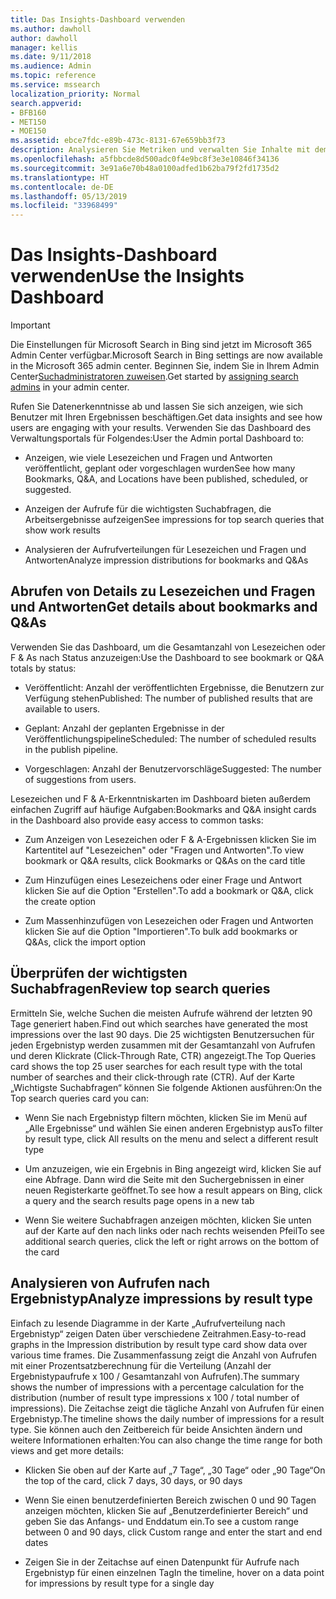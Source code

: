 ```yaml
---
title: Das Insights-Dashboard verwenden
ms.author: dawholl
author: dawholl
manager: kellis
ms.date: 9/11/2018
ms.audience: Admin
ms.topic: reference
ms.service: mssearch
localization_priority: Normal
search.appverid:
- BFB160
- MET150
- MOE150
ms.assetid: ebce7fdc-e89b-473c-8131-67e659bb3f73
description: Analysieren Sie Metriken und verwalten Sie Inhalte mit dem benutzerfreundlichen Dashboard im Verwaltungsportal von Microsoft Search.
ms.openlocfilehash: a5fbbcde8d500adc0f4e9bc8f3e3e10846f34136
ms.sourcegitcommit: 3e91a6e70b48a0100adfed1b62ba79f2fd1735d2
ms.translationtype: HT
ms.contentlocale: de-DE
ms.lasthandoff: 05/13/2019
ms.locfileid: "33968499"
---
```

# <a name="use-the-insights-dashboard"></a><span data-ttu-id="9d5ba-103">Das Insights-Dashboard verwenden</span><span class="sxs-lookup"><span data-stu-id="9d5ba-103">Use the Insights Dashboard</span></span>

> [!IMPORTANT]
> <span data-ttu-id="9d5ba-104">Die Einstellungen für Microsoft Search in Bing sind jetzt im Microsoft 365 Admin Center verfügbar.</span><span class="sxs-lookup"><span data-stu-id="9d5ba-104">Microsoft Search in Bing settings are now available in the Microsoft 365 admin center.</span></span> <span data-ttu-id="9d5ba-105">Beginnen Sie, indem Sie in Ihrem Admin Center[Suchadministratoren zuweisen](https://docs.microsoft.com/de-DE/microsoftsearch/setup-microsoft-search#step-2-assign-search-admin-and-search-editor).</span><span class="sxs-lookup"><span data-stu-id="9d5ba-105">Get started by [assigning search admins](https://docs.microsoft.com/en-us/microsoftsearch/setup-microsoft-search#step-2-assign-search-admin-and-search-editor) in your admin center.</span></span>
    
<span data-ttu-id="9d5ba-106">Rufen Sie Datenerkenntnisse ab und lassen Sie sich anzeigen, wie sich Benutzer mit Ihren Ergebnissen beschäftigen.</span><span class="sxs-lookup"><span data-stu-id="9d5ba-106">Get data insights and see how users are engaging with your results.</span></span> <span data-ttu-id="9d5ba-107">Verwenden Sie das Dashboard des Verwaltungsportals für Folgendes:</span><span class="sxs-lookup"><span data-stu-id="9d5ba-107">User the Admin portal Dashboard to:</span></span>
  
- <span data-ttu-id="9d5ba-108">Anzeigen, wie viele Lesezeichen und Fragen und Antworten veröffentlicht, geplant oder vorgeschlagen wurden</span><span class="sxs-lookup"><span data-stu-id="9d5ba-108">See how many Bookmarks, Q&A, and Locations have been published, scheduled, or suggested.</span></span>
    
- <span data-ttu-id="9d5ba-109">Anzeigen der Aufrufe für die wichtigsten Suchabfragen, die Arbeitsergebnisse aufzeigen</span><span class="sxs-lookup"><span data-stu-id="9d5ba-109">See impressions for top search queries that show work results</span></span>
    
- <span data-ttu-id="9d5ba-110">Analysieren der Aufrufverteilungen für Lesezeichen und Fragen und Antworten</span><span class="sxs-lookup"><span data-stu-id="9d5ba-110">Analyze impression distributions for bookmarks and Q&As</span></span>
    
## <a name="get-details-about-bookmarks-and-qas"></a><span data-ttu-id="9d5ba-111">Abrufen von Details zu Lesezeichen und Fragen und Antworten</span><span class="sxs-lookup"><span data-stu-id="9d5ba-111">Get details about bookmarks and Q&As</span></span>

<span data-ttu-id="9d5ba-112">Verwenden Sie das Dashboard, um die Gesamtanzahl von Lesezeichen oder F & As nach Status anzuzeigen:</span><span class="sxs-lookup"><span data-stu-id="9d5ba-112">Use the Dashboard to see bookmark or Q&A totals by status:</span></span>
  
- <span data-ttu-id="9d5ba-113">Veröffentlicht: Anzahl der veröffentlichten Ergebnisse, die Benutzern zur Verfügung stehen</span><span class="sxs-lookup"><span data-stu-id="9d5ba-113">Published: The number of published results that are available to users.</span></span>
    
- <span data-ttu-id="9d5ba-114">Geplant: Anzahl der geplanten Ergebnisse in der Veröffentlichungspipeline</span><span class="sxs-lookup"><span data-stu-id="9d5ba-114">Scheduled: The number of scheduled results in the publish pipeline.</span></span>
    
- <span data-ttu-id="9d5ba-115">Vorgeschlagen: Anzahl der Benutzervorschläge</span><span class="sxs-lookup"><span data-stu-id="9d5ba-115">Suggested: The number of suggestions from users.</span></span>
    
<span data-ttu-id="9d5ba-116">Lesezeichen und F & A-Erkenntniskarten im Dashboard bieten außerdem einfachen Zugriff auf häufige Aufgaben:</span><span class="sxs-lookup"><span data-stu-id="9d5ba-116">Bookmarks and Q&A insight cards in the Dashboard also provide easy access to common tasks:</span></span>
  
- <span data-ttu-id="9d5ba-117">Zum Anzeigen von Lesezeichen oder F & A-Ergebnissen klicken Sie im Kartentitel auf "Lesezeichen" oder "Fragen und Antworten".</span><span class="sxs-lookup"><span data-stu-id="9d5ba-117">To view bookmark or Q&A results, click Bookmarks or Q&As on the card title</span></span>
    
- <span data-ttu-id="9d5ba-118">Zum Hinzufügen eines Lesezeichens oder einer Frage und Antwort klicken Sie auf die Option "Erstellen".</span><span class="sxs-lookup"><span data-stu-id="9d5ba-118">To add a bookmark or Q&A, click the create option</span></span>
    
- <span data-ttu-id="9d5ba-119">Zum Massenhinzufügen von Lesezeichen oder Fragen und Antworten klicken Sie auf die Option "Importieren".</span><span class="sxs-lookup"><span data-stu-id="9d5ba-119">To bulk add bookmarks or Q&As, click the import option</span></span>
    
## <a name="review-top-search-queries"></a><span data-ttu-id="9d5ba-120">Überprüfen der wichtigsten Suchabfragen</span><span class="sxs-lookup"><span data-stu-id="9d5ba-120">Review top search queries</span></span>

<span data-ttu-id="9d5ba-121">Ermitteln Sie, welche Suchen die meisten Aufrufe während der letzten 90 Tage generiert haben.</span><span class="sxs-lookup"><span data-stu-id="9d5ba-121">Find out which searches have generated the most impressions over the last 90 days.</span></span> <span data-ttu-id="9d5ba-122">Die 25 wichtigsten Benutzersuchen für jeden Ergebnistyp werden zusammen mit der Gesamtanzahl von Aufrufen und deren Klickrate (Click-Through Rate, CTR) angezeigt.</span><span class="sxs-lookup"><span data-stu-id="9d5ba-122">The Top Queries card shows the top 25 user searches for each result type with the total number of searches and their click-through rate (CTR).</span></span> <span data-ttu-id="9d5ba-123">Auf der Karte „Wichtigste Suchabfragen“ können Sie folgende Aktionen ausführen:</span><span class="sxs-lookup"><span data-stu-id="9d5ba-123">On the Top search queries card you can:</span></span>
  
- <span data-ttu-id="9d5ba-124">Wenn Sie nach Ergebnistyp filtern möchten, klicken Sie im Menü auf „Alle Ergebnisse“ und wählen Sie einen anderen Ergebnistyp aus</span><span class="sxs-lookup"><span data-stu-id="9d5ba-124">To filter by result type, click All results on the menu and select a different result type</span></span>
    
- <span data-ttu-id="9d5ba-125">Um anzuzeigen, wie ein Ergebnis in Bing angezeigt wird, klicken Sie auf eine Abfrage. Dann wird die Seite mit den Suchergebnissen in einer neuen Registerkarte geöffnet.</span><span class="sxs-lookup"><span data-stu-id="9d5ba-125">To see how a result appears on Bing, click a query and the search results page opens in a new tab</span></span>
    
- <span data-ttu-id="9d5ba-126">Wenn Sie weitere Suchabfragen anzeigen möchten, klicken Sie unten auf der Karte auf den nach links oder nach rechts weisenden Pfeil</span><span class="sxs-lookup"><span data-stu-id="9d5ba-126">To see additional search queries, click the left or right arrows on the bottom of the card</span></span>
    
## <a name="analyze-impressions-by-result-type"></a><span data-ttu-id="9d5ba-127">Analysieren von Aufrufen nach Ergebnistyp</span><span class="sxs-lookup"><span data-stu-id="9d5ba-127">Analyze impressions by result type</span></span>

<span data-ttu-id="9d5ba-128">Einfach zu lesende Diagramme in der Karte „Aufrufverteilung nach Ergebnistyp“ zeigen Daten über verschiedene Zeitrahmen.</span><span class="sxs-lookup"><span data-stu-id="9d5ba-128">Easy-to-read graphs in the Impression distribution by result type card show data over various time frames.</span></span> <span data-ttu-id="9d5ba-129">Die Zusammenfassung zeigt die Anzahl von Aufrufen mit einer Prozentsatzberechnung für die Verteilung (Anzahl der Ergebnistypaufrufe x 100 / Gesamtanzahl von Aufrufen).</span><span class="sxs-lookup"><span data-stu-id="9d5ba-129">The summary shows the number of impressions with a percentage calculation for the distribution (number of result type impressions x 100 / total number of impressions).</span></span> <span data-ttu-id="9d5ba-130">Die Zeitachse zeigt die tägliche Anzahl von Aufrufen für einen Ergebnistyp.</span><span class="sxs-lookup"><span data-stu-id="9d5ba-130">The timeline shows the daily number of impressions for a result type.</span></span> <span data-ttu-id="9d5ba-131">Sie können auch den Zeitbereich für beide Ansichten ändern und weitere Informationen erhalten:</span><span class="sxs-lookup"><span data-stu-id="9d5ba-131">You can also change the time range for both views and get more details:</span></span>
  
- <span data-ttu-id="9d5ba-132">Klicken Sie oben auf der Karte auf „7 Tage“, „30 Tage“ oder „90 Tage“</span><span class="sxs-lookup"><span data-stu-id="9d5ba-132">On the top of the card, click 7 days, 30 days, or 90 days</span></span>
    
- <span data-ttu-id="9d5ba-133">Wenn Sie einen benutzerdefinierten Bereich zwischen 0 und 90 Tagen anzeigen möchten, klicken Sie auf „Benutzerdefinierter Bereich“ und geben Sie das Anfangs- und Enddatum ein.</span><span class="sxs-lookup"><span data-stu-id="9d5ba-133">To see a custom range between 0 and 90 days, click Custom range and enter the start and end dates</span></span>
    
- <span data-ttu-id="9d5ba-134">Zeigen Sie in der Zeitachse auf einen Datenpunkt für Aufrufe nach Ergebnistyp für einen einzelnen Tag</span><span class="sxs-lookup"><span data-stu-id="9d5ba-134">In the timeline, hover on a data point for impressions by result type for a single day</span></span>

  


